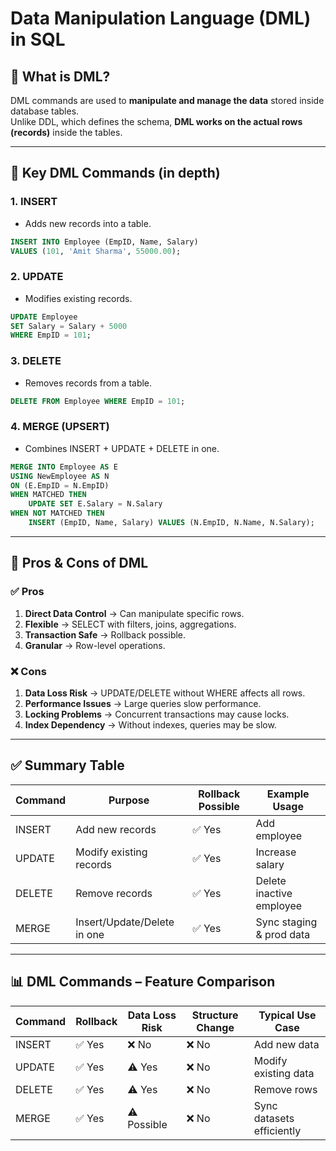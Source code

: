 # Data Manipulation Language (DML) in SQL

## 🔹 What is DML?
DML commands are used to **manipulate and manage the data** stored inside database tables.  
Unlike DDL, which defines the schema, **DML works on the actual rows (records)** inside the tables.

---

## 🔹 Key DML Commands (in depth)

### 1. INSERT
- Adds new records into a table.
```sql
INSERT INTO Employee (EmpID, Name, Salary)
VALUES (101, 'Amit Sharma', 55000.00);
```

### 2. UPDATE
- Modifies existing records.
```sql
UPDATE Employee
SET Salary = Salary + 5000
WHERE EmpID = 101;
```

### 3. DELETE
- Removes records from a table.
```sql
DELETE FROM Employee WHERE EmpID = 101;
```

### 4. MERGE (UPSERT)
- Combines INSERT + UPDATE + DELETE in one.
```sql
MERGE INTO Employee AS E
USING NewEmployee AS N
ON (E.EmpID = N.EmpID)
WHEN MATCHED THEN
    UPDATE SET E.Salary = N.Salary
WHEN NOT MATCHED THEN
    INSERT (EmpID, Name, Salary) VALUES (N.EmpID, N.Name, N.Salary);
```

---

## 🔹 Pros & Cons of DML

### ✅ Pros
1. **Direct Data Control** → Can manipulate specific rows.  
2. **Flexible** → SELECT with filters, joins, aggregations.  
3. **Transaction Safe** → Rollback possible.  
4. **Granular** → Row-level operations.

### ❌ Cons
1. **Data Loss Risk** → UPDATE/DELETE without WHERE affects all rows.  
2. **Performance Issues** → Large queries slow performance.  
3. **Locking Problems** → Concurrent transactions may cause locks.  
4. **Index Dependency** → Without indexes, queries may be slow.

---

## ✅ Summary Table

| Command   | Purpose                     | Rollback Possible | Example Usage            |
|-----------|-----------------------------|------------------|--------------------------|
| INSERT    | Add new records              | ✅ Yes           | Add employee             |
| UPDATE    | Modify existing records      | ✅ Yes           | Increase salary          |
| DELETE    | Remove records               | ✅ Yes           | Delete inactive employee |
| MERGE     | Insert/Update/Delete in one  | ✅ Yes           | Sync staging & prod data |

---

## 📊 DML Commands – Feature Comparison

| Command   | Rollback | Data Loss Risk | Structure Change | Typical Use Case          |
|-----------|----------|----------------|------------------|---------------------------|
| INSERT    | ✅ Yes   | ❌ No           | ❌ No            | Add new data              |
| UPDATE    | ✅ Yes   | ⚠️ Yes          | ❌ No            | Modify existing data      |
| DELETE    | ✅ Yes   | ⚠️ Yes          | ❌ No            | Remove rows               |
| MERGE     | ✅ Yes   | ⚠️ Possible     | ❌ No            | Sync datasets efficiently |
